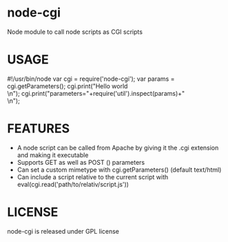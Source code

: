# node-cgi

Node module to call node scripts as CGI scripts

# USAGE

\#!/usr/bin/node
var cgi = require('node-cgi');
var params = cgi.getParameters();
cgi.print("Hello world<br/>\n");
cgi.print("parameters="+require('util').inspect(params)+"<br/>\n");


# FEATURES

* A node script can be called from Apache by giving it the .cgi extension and making it executable
* Supports GET as well as POST () parameters
* Can set a custom mimetype with cgi.getParameters() (default text/html)
* Can include a script relative to the current script with eval(cgi.read('path/to/relativ/script.js'))

# LICENSE

node-cgi is released under GPL license


